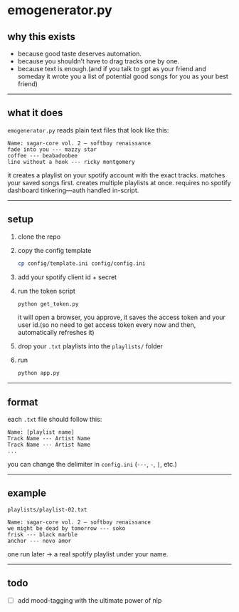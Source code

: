 # emogenerator.py

## why this exists

- because good taste deserves automation.
- because you shouldn’t have to drag tracks one by one.
- because text is enough.(and if you talk to gpt as your friend and someday it wrote you a list of potential good songs for you as your best friend)


---

## what it does

`emogenerator.py` reads plain text files that look like this:

```
Name: sagar-core vol. 2 – softboy renaissance
fade into you --- mazzy star
coffee --- beabadoobee
line without a hook --- ricky montgomery
```

it creates a playlist on your spotify account with the exact tracks.
matches your saved songs first.
creates multiple playlists at once.
requires no spotify dashboard tinkering—auth handled in-script.

---

## setup

1. clone the repo

2. copy the config template

   ```bash
   cp config/template.ini config/config.ini
   ```

3. add your spotify client id + secret

4. run the token script

   ```bash
   python get_token.py
   ```

   it will open a browser, you approve, it saves the access token and your user id.(so no need to get access token every now and then, automatically refreshes it)

5. drop your `.txt` playlists into the `playlists/` folder

6. run

   ```bash
   python app.py
   ```

---

## format

each `.txt` file should follow this:

```
Name: [playlist name]
Track Name --- Artist Name
Track Name --- Artist Name
...
```

you can change the delimiter in `config.ini` (`---`, `-`, `|`, etc.)

---

## example

`playlists/playlist-02.txt`

```
Name: sagar-core vol. 2 – softboy renaissance
we might be dead by tomorrow --- soko
frisk --- black marble
anchor --- novo amor
```

one run later → a real spotify playlist under your name.

---

## todo
- [ ] add mood-tagging with the ultimate power of nlp